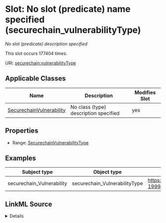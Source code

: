 

# Slot: No slot (predicate) name specified (securechain_vulnerabilityType)


_No slot (predicate) description specified_






This slot occurs 177404 times.


URI: [securechain:vulnerabilityType](https://w3id.org/secure-chain/vulnerabilityType)



<!-- no inheritance hierarchy -->





## Applicable Classes

| Name | Description | Modifies Slot |
| --- | --- | --- |
| [SecurechainVulnerability](../classes/SecurechainVulnerability.md) | No class (type) description specified |  yes  |







## Properties

* Range: [SecurechainVulnerabilityType](../classes/SecurechainVulnerabilityType.md)






## Examples

| Subject type | Object type | Example subject | Example object | Occurrences |
| --- | --- | --- | --- | --- |
| securechain_Vulnerability | securechain_VulnerabilityType | https://nvd.nist.gov/vuln/detail/CVE-1999-1152 | https://cwe.mitre.org/data/definitions/307.html | 177404 |




## LinkML Source

<details>

```yaml
name: securechain_vulnerabilityType
annotations:
  count:
    tag: count
    value: 177404
description: No slot (predicate) description specified
title: No slot (predicate) name specified
examples:
- object:
    example_object: https://cwe.mitre.org/data/definitions/307.html
    example_object_type: securechain_VulnerabilityType
    example_predicate: securechain:vulnerabilityType
    example_subject: https://nvd.nist.gov/vuln/detail/CVE-1999-1152
    example_subject_type: securechain_Vulnerability
from_schema: secure-chain-kg
rank: 1000
domain: securechain_Vulnerability
slot_uri: securechain:vulnerabilityType
alias: securechain_vulnerabilityType
domain_of:
- securechain_Vulnerability
range: securechain_VulnerabilityType

```
</details>